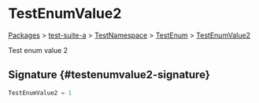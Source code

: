 # TestEnumValue2

[Packages](./) &gt; [test-suite-a](./test-suite-a/) &gt; [TestNamespace](./test-suite-a/testnamespace-namespace/) &gt; [TestEnum](./test-suite-a/testnamespace-namespace/testenum-enum/) &gt; [TestEnumValue2](./test-suite-a/testnamespace-namespace/testenum-enum/testenumvalue2-enummember)

Test enum value 2

## Signature {#testenumvalue2-signature}

```typescript
TestEnumValue2 = 1
```

